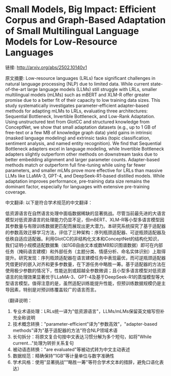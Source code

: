 # Small Models, Big Impact: Efficient Corpus and Graph-Based Adaptation of Small Multilingual Language Models for Low-Resource Languages

链接: http://arxiv.org/abs/2502.10140v1

原文摘要:
Low-resource languages (LRLs) face significant challenges in natural language
processing (NLP) due to limited data. While current state-of-the-art large
language models (LLMs) still struggle with LRLs, smaller multilingual models
(mLMs) such as mBERT and XLM-R offer greater promise due to a better fit of
their capacity to low training data sizes. This study systematically
investigates parameter-efficient adapter-based methods for adapting mLMs to
LRLs, evaluating three architectures: Sequential Bottleneck, Invertible
Bottleneck, and Low-Rank Adaptation. Using unstructured text from GlotCC and
structured knowledge from ConceptNet, we show that small adaptation datasets
(e.g., up to 1 GB of free-text or a few MB of knowledge graph data) yield gains
in intrinsic (masked language modeling) and extrinsic tasks (topic
classification, sentiment analysis, and named entity recognition). We find that
Sequential Bottleneck adapters excel in language modeling, while Invertible
Bottleneck adapters slightly outperform other methods on downstream tasks due
to better embedding alignment and larger parameter counts. Adapter-based
methods match or outperform full fine-tuning while using far fewer parameters,
and smaller mLMs prove more effective for LRLs than massive LLMs like LLaMA-3,
GPT-4, and DeepSeek-R1-based distilled models. While adaptation improves
performance, pre-training data size remains the dominant factor, especially for
languages with extensive pre-training coverage.

中文翻译:
以下是符合学术规范的中文翻译：

低资源语言在自然语言处理中面临数据稀缺的显著挑战。尽管当前最先进的大语言模型对低资源语言的处理能力仍显不足，但mBERT、XLM-R等小型多语言模型因其参数量与有限训练数据更匹配而展现出更大潜力。本研究系统探究了基于适配器的参数高效迁移学习方法，评估了三种架构：序列瓶颈适配器、可逆瓶颈适配器及低秩自适应适配器。利用GlotCC的非结构化文本和ConceptNet的结构化知识，我们证明小规模适配数据集（如1GB自由文本或数MB知识图谱数据）即可在内部任务（掩码语言建模）和外部任务（主题分类、情感分析、命名实体识别）上取得提升。研究发现：序列瓶颈适配器在语言建模任务中表现最优，而可逆瓶颈适配器凭借更好的嵌入对齐和更多参数量，在下游任务中略胜一筹。基于适配器的方法在使用极少参数的情况下，性能达到或超越全参数微调；且小型多语言模型对低资源语言的处理效果显著优于LLaMA-3、GPT-4及基于DeepSeek-R1的蒸馏模型等大型语言模型。值得注意的是，虽然适配训练能提升性能，但预训练数据规模仍是主导因素，特别是对预训练覆盖较广的语言而言。

（翻译说明：
1. 专业术语处理：LRLs统一译为"低资源语言"，LLMs/mLMs保留英文缩写但补充全称说明
2. 技术概念转换："parameter-efficient"译为"参数高效"，"adapter-based methods"译为"基于适配器的方法"符合NLP领域术语
3. 长句拆分：将原文复合句按中文表达习惯分解为多个短句，如将"While current..."处理为转折关系复句
4. 被动语态转换："are evaluated"等被动式转为中文主动表述
5. 数据规范：精确保持"1GB"等计量单位与数字准确性
6. 学术风格：使用"显著挑战""略胜一筹"等符合学术文本的措辞，避免口语化表达）
